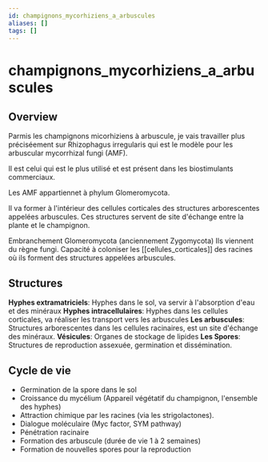 ```yaml
---
id: champignons_mycorhiziens_a_arbuscules
aliases: []
tags: []
---
```


# champignons_mycorhiziens_a_arbuscules

## Overview 
Parmis les champignons micorhiziens à arbuscule, je vais travailler plus préciséement sur Rhizophagus irregularis qui est le modèle pour les arbuscular mycorrhizal fungi (AMF).

Il est celui qui est le plus utilisé et est présent dans les biostimulants commerciaux. 

Les AMF appartiennet à phylum Glomeromycota. 

Il va former à l'intérieur des cellules corticales des structures arborescentes appelées arbuscules. 
Ces structures servent de site d'échange entre la plante et le champignon. 

Embranchement Glomeromycota (anciennement Zygomycota) Ils viennent du règne fungi. 
Capacité à coloniser les [[cellules_corticales]] des racines où ils forment des structures appelées arbuscules.

## Structures 
**Hyphes extramatriciels**: Hyphes dans le sol, va servir à l'absorption d'eau et des minéraux
**Hyphes intracellulaires**: Hyphes dans les cellules corticales, va réaliser les transport vers les arbuscules 
**Les arbuscules**: Structures arborescentes dans les cellules racinaires, est un site d'échange des minéraux.
**Vésicules**: Organes de stockage de lipides
**Les Spores**: Structures de reproduction assexuée, germination et dissémination.

## Cycle de vie
- Germination de la spore dans le sol
- Croissance du mycélium (Appareil végétatif du champignon, l'ensemble des hyphes)
- Attraction chimique par les racines (via les strigolactones). 
- Dialogue moléculaire (Myc factor, SYM pathway)
- Pénétration racinaire 
- Formation des arbuscule (durée de vie 1 à 2 semaines)
- Formation de nouvelles spores pour la reproduction

## 
